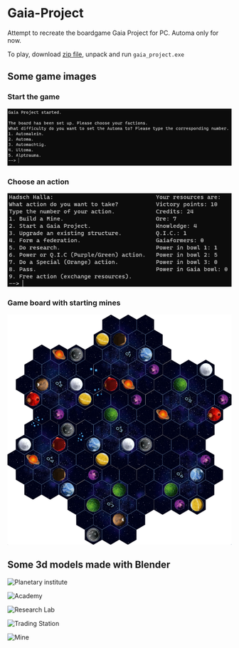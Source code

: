 # Gaia-Project
Attempt to recreate the boardgame Gaia Project for PC. Automa only for now.

To play, download [zip file](https://github.com/Seawolf159/Gaia-Project/releases), unpack and run `gaia_project.exe`

## Some game images

### Start the game
![Start of the game](https://github.com/Seawolf159/Gaia-Project/blob/master/Images/Github%20Images/Start%20of%20the%20game.png)

### Choose an action
![Choosing an action](https://github.com/Seawolf159/Gaia-Project/blob/master/Images/Github%20Images/Choosing%20an%20action.png)

### Game board with starting mines
![Game board with starting mines](https://github.com/Seawolf159/Gaia-Project/blob/master/Images/Github%20Images/Game%20board%20with%20starting%20mines.png)

## Some 3d models made with Blender
![Planetary institute](https://github.com/Seawolf159/Gaia-Project/blob/master/Images/Raw%20renders/Planetary%20Institute.png)

![Academy](https://github.com/Seawolf159/Gaia-Project/blob/master/Images/Raw%20renders/Academy.png)

![Research Lab](https://github.com/Seawolf159/Gaia-Project/blob/master/Images/Raw%20renders/Research%20Lab.png)

![Trading Station](https://github.com/Seawolf159/Gaia-Project/blob/master/Images/Raw%20renders/Trading%20Station.png)

![Mine](https://github.com/Seawolf159/Gaia-Project/blob/master/Images/Raw%20renders/mine.png)
